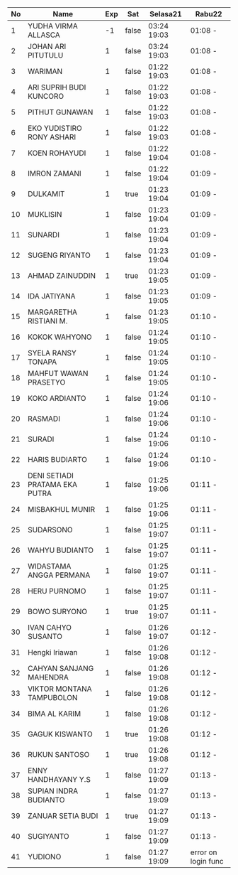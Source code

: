 | No | Name | Exp | Sat | Selasa21 | Rabu22 |
|-----|-----|-----|-----|-----|-----|
| 1 | YUDHA VIRMA ALLASCA | -1 | false | 03:24 19:03 | 01:08 - |
| 2 | JOHAN ARI PITUTULU | 1 | false | 03:24 19:03 | 01:08 - |
| 3 | WARIMAN | 1 | false | 01:22 19:03 | 01:08 - |
| 4 | ARI SUPRIH BUDI KUNCORO | 1 | false | 01:22 19:03 | 01:08 - |
| 5 | PITHUT GUNAWAN | 1 | false | 01:22 19:03 | 01:08 - |
| 6 | EKO YUDISTIRO RONY ASHARI | 1 | false | 01:22 19:03 | 01:08 - |
| 7 | KOEN ROHAYUDI | 1 | false | 01:22 19:04 | 01:08 - |
| 8 | IMRON ZAMANI | 1 | false | 01:22 19:04 | 01:09 - |
| 9 | DULKAMIT | 1 | true | 01:23 19:04 | 01:09 - |
| 10 | MUKLISIN | 1 | false | 01:23 19:04 | 01:09 - |
| 11 | SUNARDI | 1 | false | 01:23 19:04 | 01:09 - |
| 12 | SUGENG RIYANTO | 1 | false | 01:23 19:04 | 01:09 - |
| 13 | AHMAD ZAINUDDIN | 1 | true | 01:23 19:05 | 01:09 - |
| 14 | IDA JATIYANA | 1 | false | 01:23 19:05 | 01:09 - |
| 15 | MARGARETHA RISTIANI M. | 1 | false | 01:23 19:05 | 01:10 - |
| 16 | KOKOK WAHYONO | 1 | false | 01:24 19:05 | 01:10 - |
| 17 | SYELA RANSY TONAPA | 1 | false | 01:24 19:05 | 01:10 - |
| 18 | MAHFUT WAWAN PRASETYO | 1 | false | 01:24 19:05 | 01:10 - |
| 19 | KOKO ARDIANTO | 1 | false | 01:24 19:06 | 01:10 - |
| 20 | RASMADI | 1 | false | 01:24 19:06 | 01:10 - |
| 21 | SURADI | 1 | false | 01:24 19:06 | 01:10 - |
| 22 | HARIS BUDIARTO | 1 | false | 01:24 19:06 | 01:10 - |
| 23 | DENI SETIADI PRATAMA EKA PUTRA | 1 | false | 01:25 19:06 | 01:11 - |
| 24 | MISBAKHUL MUNIR | 1 | false | 01:25 19:06 | 01:11 - |
| 25 | SUDARSONO | 1 | false | 01:25 19:07 | 01:11 - |
| 26 | WAHYU BUDIANTO | 1 | false | 01:25 19:07 | 01:11 - |
| 27 | WIDASTAMA ANGGA PERMANA | 1 | false | 01:25 19:07 | 01:11 - |
| 28 | HERU PURNOMO | 1 | false | 01:25 19:07 | 01:11 - |
| 29 | BOWO SURYONO | 1 | true | 01:25 19:07 | 01:11 - |
| 30 | IVAN CAHYO SUSANTO | 1 | false | 01:26 19:07 | 01:12 - |
| 31 | Hengki Iriawan | 1 | false | 01:26 19:08 | 01:12 - |
| 32 | CAHYAN SANJANG MAHENDRA | 1 | false | 01:26 19:08 | 01:12 - |
| 33 | VIKTOR MONTANA TAMPUBOLON | 1 | false | 01:26 19:08 | 01:12 - |
| 34 | BIMA AL KARIM | 1 | false | 01:26 19:08 | 01:12 - |
| 35 | GAGUK KISWANTO | 1 | true | 01:26 19:08 | 01:12 - |
| 36 | RUKUN SANTOSO | 1 | true | 01:26 19:08 | 01:12 - |
| 37 | ENNY HANDHAYANY Y.S | 1 | false | 01:27 19:09 | 01:13 - |
| 38 | SUPIAN INDRA BUDIANTO | 1 | false | 01:27 19:09 | 01:13 - |
| 39 | ZANUAR SETIA BUDI | 1 | true | 01:27 19:09 | 01:13 - |
| 40 | SUGIYANTO | 1 | false | 01:27 19:09 | 01:13 - |
| 41 | YUDIONO | 1 | false | 01:27 19:09 | error on login func | 03:32 - |
